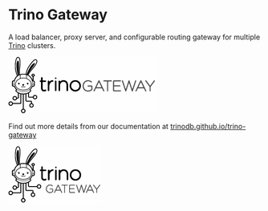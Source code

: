 # Trino Gateway

A load balancer, proxy server, and configurable routing gateway for multiple
[Trino](https://trino.io) clusters.

<img src="./docs/assets/logos/trino-gateway-h.png"/>

Find out more details from our documentation at 
[trinodb.github.io/trino-gateway](https://trinodb.github.io/trino-gateway)

<img src="./docs/assets/logos/trino-gateway-v.png"/>
